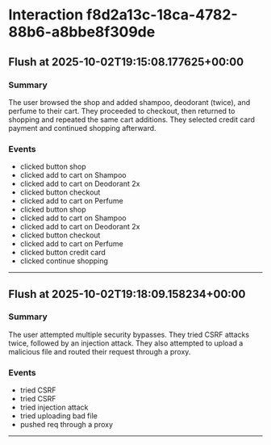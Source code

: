 # Interaction f8d2a13c-18ca-4782-88b6-a8bbe8f309de

## Flush at 2025-10-02T19:15:08.177625+00:00

### Summary
The user browsed the shop and added shampoo, deodorant (twice), and perfume to their cart. They proceeded to checkout, then returned to shopping and repeated the same cart additions. They selected credit card payment and continued shopping afterward.

### Events
- clicked button shop
- clicked add to cart on Shampoo
- clicked add to cart on Deodorant 2x
- clicked button checkout
- clicked add to cart on Perfume
- clicked button shop
- clicked add to cart on Shampoo
- clicked add to cart on Deodorant 2x
- clicked button checkout
- clicked add to cart on Perfume
- clicked button credit card
- clicked continue shopping

---

## Flush at 2025-10-02T19:18:09.158234+00:00

### Summary
The user attempted multiple security bypasses. They tried CSRF attacks twice, followed by an injection attack. They also attempted to upload a malicious file and routed their request through a proxy.

### Events
- tried CSRF
- tried CSRF
- tried injection attack
- tried uploading bad file
- pushed req through a proxy

---

